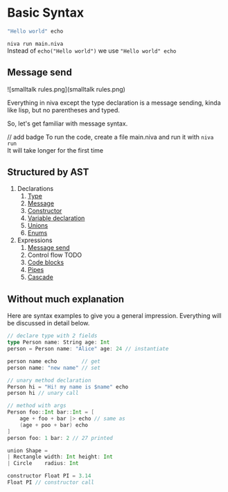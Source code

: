 # Basic Syntax


```Scala
"Hello world" echo
```

`niva run main.niva`  
Instead of `echo("Hello world")` we use `"Hello world" echo`




## Message send 
![smalltalk rules.png](smalltalk rules.png)

Everything in niva except the type declaration is a message sending, kinda like lisp, but no parentheses and typed.

So, let's get familiar with message syntax.



// add badge
To run the code, create a file main.niva and run it with `niva run`  
It will take longer for the first time


## Structured by AST

1) Declarations
   1) [Type](Type-declaration.md) 
   2) [Message](Message-Declaration.md)
   3) [Constructor](Constructors.md)
   4) [Variable declaration](Variables.md)
   5) [Unions](Unions.md)
   6) [Enums](Enum.md)
2) Expressions
   1) [Message send](Message-Send.md)
   2) Control flow TODO
   3) [Code blocks](CodeBlocks.md)
   4) [Pipes](Pipes-and-Cascades.md)
   5) [Cascade](Pipes-and-Cascades.md)



## Without much explanation
Here are syntax examples to give you a general impression. Everything will be discussed in detail below.
```Scala
// declare type with 2 fields
type Person name: String age: Int
person = Person name: "Alice" age: 24 // instantiate

person name echo        // get 
person name: "new name" // set

// unary method declaration
Person hi = "Hi! my name is $name" echo
person hi // unary call

// method with args
Person foo::Int bar::Int = [
    age + foo + bar |> echo // same as
    (age + poo + bar) echo 
]
person foo: 1 bar: 2 // 27 printed

union Shape =
| Rectangle width: Int height: Int
| Circle    radius: Int

constructor Float PI = 3.14
Float PI // constructor call
```